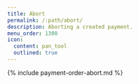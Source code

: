 ```yaml
---
title: Abort
permalink: /:path/abort/
description: Aborting a created payment.
menu_order: 1300
icon:
  content: pan_tool
  outlined: true
---
```


{% include payment-order-abort.md %}
